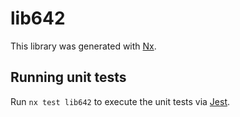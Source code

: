 # lib642

This library was generated with [Nx](https://nx.dev).

## Running unit tests

Run `nx test lib642` to execute the unit tests via [Jest](https://jestjs.io).
